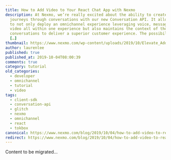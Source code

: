 ```yaml
---
title: How to Add Video to Your React Chat App with Nexmo
description: At Nexmo, we’re really excited about the ability to create customer
  journeys through conversations with our new Conversation API. It allows users
  to not only deploy an omnichannel experience leveraging voice, messaging, and
  video all within one experience but also maintains the context of those
  conversations to deliver a superior customer experience. The possibilities of
  […]
thumbnail: https://www.nexmo.com/wp-content/uploads/2019/10/Elevate_AddVideotoChat-1.png
author: laurenlee
published: true
published_at: 2019-10-04T08:00:39
comments: true
category: tutorial
old_categories:
  - developer
  - omnichannel
  - tutorial
  - video
tags:
  - client-sdk
  - conversation-api
  - glitch
  - nexmo
  - omnichannel
  - react
  - tokbox
canonical: https://www.nexmo.com/blog/2019/10/04/how-to-add-video-to-react-chat-app-with-nexmo-dr
redirect: https://www.nexmo.com/blog/2019/10/04/how-to-add-video-to-react-chat-app-with-nexmo-dr
---
```

Content to be migrated...